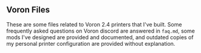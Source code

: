 ## Voron Files

These are some files related to Voron 2.4 printers that I've built.  Some frequently asked questions on Voron discord are answered in `faq.md`, some mods I've designed are provided and documented, and outdated copies of my personal printer configuration are provided without explanation.
